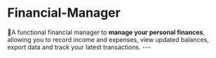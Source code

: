 # Financial-Manager
🧾A functional financial manager to **manage your personal finances**, allowing you to record income and expenses, view updated balances, export data and track your latest transactions.  ---
